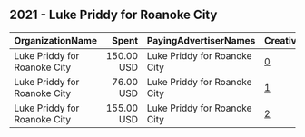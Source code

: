 ## 2021 - Luke Priddy for Roanoke City 
|OrganizationName|Spent|PayingAdvertiserNames|CreativeUrls|Impressions|Genders|AgeBrackets|CountryCodes|BillingAddresses|CandidateBallotInformation|
|:---|---:|:---|:---|---:|:---|:---|:---|:---|:---|
|Luke Priddy for Roanoke City|150.00 USD|Luke Priddy for Roanoke City|[0](https://www.snap.com/political-ads/asset/106b030cf5e2418e458e95ab4c41bb91ffc398e623e444a3a834bb764075aaac?mediaType=jpeg)|24,390||18+|united states|"302 5th St SW, Ste A,Roanoke,24016,US"|Referendum to Elect or Appoint RCPS School Board|
|Luke Priddy for Roanoke City|76.00 USD|Luke Priddy for Roanoke City|[1](https://www.snap.com/political-ads/asset/106b030cf5e2418e458e95ab4c41bb91ffc398e623e444a3a834bb764075aaac?mediaType=jpeg)|12,929||18+|united states|"302 5th St SW, Ste A,Roanoke,24016,US"|Referendum to Elect or Appoint RCPS School Board|
|Luke Priddy for Roanoke City|155.00 USD|Luke Priddy for Roanoke City|[2](https://www.snap.com/political-ads/asset/9cbd5e3e5585af82f8954d32ade392a4debce4e4455341c0390301eb264e76eb?mediaType=mp4)|25,851||18+|united states|"302 5th St SW, Ste A,Roanoke,24016,US"|Referendum to Elect or Appoint RCPS School Board|

